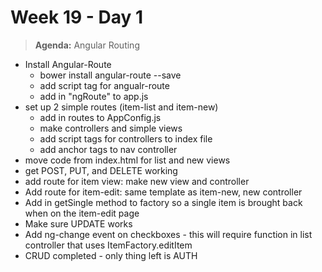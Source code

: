 # Week 19 - Day 1

> **Agenda:**  Angular Routing


* Install Angular-Route
	* bower install angular-route --save
	* add script tag for angualr-route
	* add in "ngRoute" to app.js
* set up 2 simple routes (item-list and item-new)
	* add in routes to AppConfig.js
	* make controllers and simple views
	* add script tags for controllers to index file
	* add anchor tags to nav controller
* move code from index.html for list and new views
* get POST, PUT, and DELETE working
* add route for item view: make new view and controller
* Add route for item-edit: same template as item-new, new controller
* Add in getSingle method to factory so a single item is brought back when on the item-edit page
* Make sure UPDATE works
* Add ng-change event on checkboxes - this will require function in list controller that uses ItemFactory.editItem
* CRUD completed - only thing left is AUTH